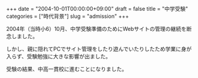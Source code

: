 +++
date = "2004-10-01T00:00:00+09:00"
draft = false
title = "中学受験"
categories = ["時代背景"]
slug = "admission"
+++

2004年（当時小6）10月、中学受験準備のためにWebサイトの管理の継続を断念しました。

しかし、親に隠れてPCでサイト管理をしたり遊んでいたりしたため学業に身が入らず、受験勉強に大きな影響が出ました。

受験の結果、中高一貫校に進むことになりました。
